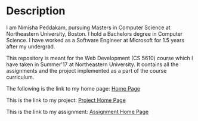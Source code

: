 # Description

I am Nimisha Peddakam, pursuing Masters in Computer Science at Northeastern University, Boston. I hold a Bachelors degree in Computer Science. I have worked as a Software Engineer at Microsoft for 1.5 years after my undergrad.

This repository is meant for the Web Development (CS 5610) course which I have taken in Summer'17 at Northeastern University. It contains all the assignments and the project implemented as a part of the course curriculum.

The following is the link to my home page:
[Home Page](https://webdev-summer1-2017.herokuapp.com/)

This is the link to my project:
[Project Home Page](https://webdev-summer1-2017.herokuapp.com/project/index.html)

This is the link to my assignment:
[Assignment Home Page](https://webdev-summer1-2017.herokuapp.com/assignment/index.html)



